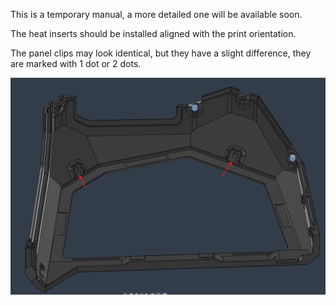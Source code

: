 This is a temporary manual, a more detailed one will be available soon.

The heat inserts should be installed aligned with the print orientation.

The panel clips may look identical, but they have a slight difference, they are marked with 1 dot or 2 dots.

<p align="center"><img src=../../Images/img_manual/enclosure_Threaded_Inserts.png width="900"</p>
